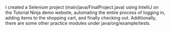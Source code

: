 I created a Selenium project (main/java/FinalProject.java) using IntelliJ on the Tutorial Ninja demo website, automating the entire process of logging in, adding items to the shopping cart, and finally checking out. Additionally, there are some other practice modules under java/org/example/tests.
